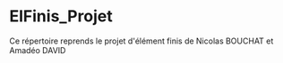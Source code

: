 # ElFinis_Projet
Ce répertoire reprends le projet d'élément finis de Nicolas BOUCHAT et Amadéo DAVID

